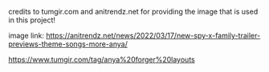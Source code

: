 credits to tumgir.com and anitrendz.net for providing the image that is used in this project!

image link:
https://anitrendz.net/news/2022/03/17/new-spy-x-family-trailer-previews-theme-songs-more-anya/

https://www.tumgir.com/tag/anya%20forger%20layouts